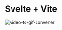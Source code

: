 # Svelte + Vite

![video-to-gif-converter](https://user-images.githubusercontent.com/75367447/155841598-8ab617db-eab7-48bf-afc6-cc1dbd4c538b.gif)
